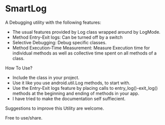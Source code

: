 SmartLog
========

A Debugging utility with the following features:
 - The usual features provided by Log class wrapped around by LogMode.
 - Method Entry-Exit logs: Can be turned off by a switch
 - Selective Debugging: Debug specific classes.
 - Method Execution-Time Measurement: Measure Execution time for individual methods as well as collective time spent on all methods of a class.
 
 How To Use? 
  - Include the class in your project. 
  - Use it like you use android.util.Log methods, to start with.
  - Use the Entry-Exit logs feature by placing calls to entry_log()-exit_log() methods at the beginning and ending of methods in your app. 
  - I have tried to make the documentation self suffiecient.
  
Suggestions to improve this Utility are welcome.

Free to use/share.
  
